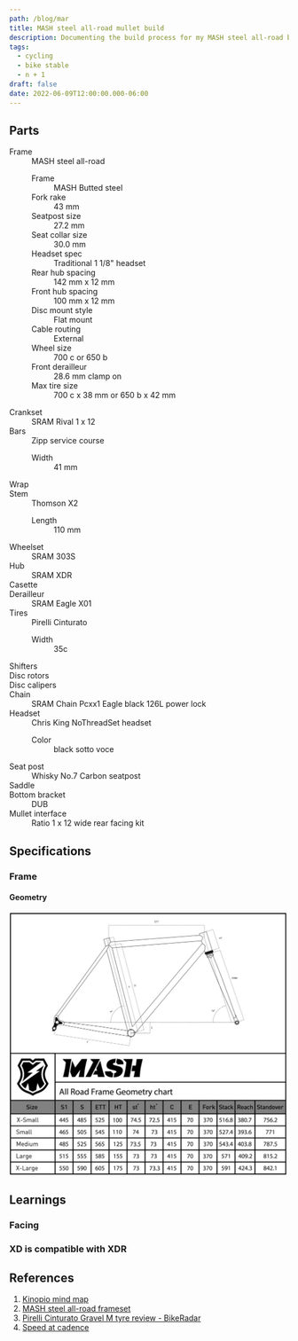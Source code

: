 ```yaml
---
path: /blog/mar
title: MASH steel all-road mullet build
description: Documenting the build process for my MASH steel all-road build
tags:
  - cycling
  - bike stable
  - n + 1
draft: false
date: 2022-06-09T12:00:00.000-06:00
---
```


## Parts

<dl>
  <dt>Frame</dt>
  <dd>
    MASH steel all-road
    <dl>
      <dt>Frame</dt><dd>MASH Butted steel</dd>
      <dt>Fork rake</dt><dd>43 mm</dd>
      <dt>Seatpost size</dt><dd>27.2 mm</dd>
      <dt>Seat collar size</dt><dd>30.0 mm</dd>
      <dt>Headset spec</dt><dd>Traditional 1 1/8" headset</dd>
      <dt>Rear hub spacing</dt><dd>142 mm x 12 mm</dd>
      <dt>Front hub spacing</dt><dd>100 mm x 12 mm</dd>
      <dt>Disc mount style</dt><dd>Flat mount</dd>
      <dt>Cable routing</dt><dd>External</dd>
      <dt>Wheel size</dt><dd>700 c or 650 b</dd>
      <dt>Front derailleur</dt><dd>28.6 mm clamp on</dd>
      <dt>Max tire size</dt><dd>700 c x 38 mm or 650 b x 42 mm</dd>
    </dl>
  </dd>

  <dt>Crankset</dt>
  <dd>SRAM Rival 1 x 12</dd>

  <dt>Bars</dt>
  <dd>Zipp service course
    <dl>
      <dt>Width</dt>
      <dd>41 mm</dd>
    </dl>
  </dd>

  <dt>Wrap</dt>
  <dd></dd>

  <dt>Stem</dt>
  <dd>
    Thomson X2
    <dl>
      <dt>Length</dt>
      <dd>110 mm</dd>
    </dl>
  </dd>

  <dt>Wheelset</dt>
  <dd>SRAM 303S</dd>

  <dt>Hub</dt>
  <dd>SRAM XDR</dd>

  <dt>Casette</dt>
  <dd>
  </dd>

  <dt>Derailleur</dt>
  <dd>SRAM Eagle X01</dd>

  <dt>Tires</dt>
  <dd>
    Pirelli Cinturato
    <dl>
      <dt>Width</dt>
      <dd>35c</dd>
    </dl>
  </dd>

  <dt>Shifters</dt>
  <dd></dd>

  <dt>Disc rotors</dt>
  <dd></dd>

  <dt>Disc calipers</dt>
  <dd></dd>

  <dt>Chain</dt>
  <dd>SRAM Chain Pcxx1 Eagle black 126L power lock</dd>

  <dt>Headset</dt>
  <dd>Chris King NoThreadSet headset
    <dl>
      <dt>Color</dt>
      <dd>black sotto voce</dd>
    </dl>
  </dd>

  <dt>Seat post</dt>
  <dd>Whisky No.7 Carbon seatpost</dd>

  <dt>Saddle</dt>
  <dd></dd>

  <dt>Bottom bracket</dt>
  <dd>DUB</dd>

  <dt>Mullet interface</dt>
  <dd>Ratio 1 x 12 wide rear facing kit</dd>

</dl>

## Specifications

### Frame

#### Geometry

![](./geometry.jpg)

## Learnings

### Facing

### XD is compatible with XDR

## References

[kinopio]: https://kinopio.club/bike-build-mash-all-road-mullet-8cYbIr_r9RpbQJeshXTc0
[mash]: https://www.mashsf.com/news/mash/mash-steel-all-road-frameset
[pcgmtrb]: https://www.bikeradar.com/reviews/components/tyres/gravel-bike-tyres/pirelli-cinturato-gravel-m-tyre-review/?hidden=true/
[bikecalc]: https://www.bikecalc.com/speed_at_cadence

1. [Kinopio mind map][kinopio]
1. [MASH steel all-road frameset][mash]
1. [Pirelli Cinturato Gravel M tyre review - BikeRadar][pcgmtrb]
1. [Speed at cadence][bikecalc]
